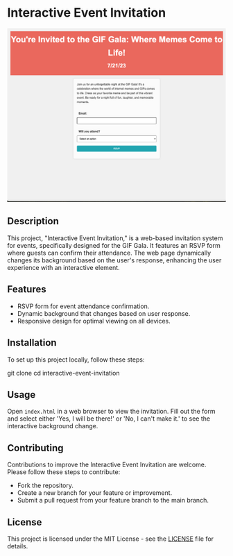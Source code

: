# Interactive Event Invitation

![Project Image](/assets/project-image.jpg)

## Description
This project, "Interactive Event Invitation," is a web-based invitation system for events, specifically designed for the GIF Gala. It features an RSVP form where guests can confirm their attendance. The web page dynamically changes its background based on the user's response, enhancing the user experience with an interactive element.

## Features
- RSVP form for event attendance confirmation.
- Dynamic background that changes based on user response.
- Responsive design for optimal viewing on all devices.

## Installation
To set up this project locally, follow these steps:

git clone 
cd interactive-event-invitation


## Usage
Open `index.html` in a web browser to view the invitation. Fill out the form and select either 'Yes, I will be there!' or 'No, I can't make it.' to see the interactive background change.

## Contributing
Contributions to improve the Interactive Event Invitation are welcome. Please follow these steps to contribute:
- Fork the repository.
- Create a new branch for your feature or improvement.
- Submit a pull request from your feature branch to the main branch.

## License
This project is licensed under the MIT License - see the [LICENSE](/LICENSE) file for details.
